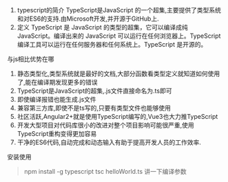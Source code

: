 1. typescript的简介
TypeScript是JavaScript 的一个超集,主要提供了类型系统和对ES6的支持.由Microsoft开发,并开源于GitHub上.
2. 定义
TypeScript 是 JavaScript 的类型的超集，它可以编译成纯 JavaScript。编译出来的 JavaScript 可以运行在任何浏览器上。TypeScript 编译工具可以运行在任何服务器和任何系统上。TypeScript 是开源的。

与js相比优势在哪
1. 静态类型化,类型系统就是最好的文档,大部分函数看类型定义就知道如何使用了,能在编译期发现更多的错误
2. TypeScript是JavaScript的超集,.js文件直接命名为.ts即可
3. 即使编译报错也能生成.js文件
4. 兼容第三方库,即使不是ts写的,只要有类型文件也能够使用
5. 社区活跃,Angular2+就是使用TypeScript编写的,Vue3也大力推TypeScript
6. 开发大型项目对代码库很小的改进对整个项目影响可能很严重,使用TypeScript重构变得更加容易
7. 干净的ES6代码,自动完成和动态输入有助于提高开发人员的工作效率.

安装使用
> npm install -g typescript
> tsc helloWorld.ts
讲一下编译参数